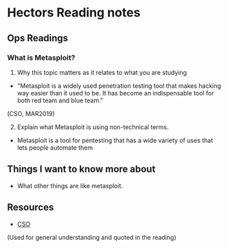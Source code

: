 # Hectors Reading notes

## Ops Readings

### What is Metasploit?

1. Why this topic matters as it relates to what you are studying

- "Metasploit is a widely used penetration testing tool that makes hacking way easier than it used to be. It has become an indispensable tool for both red team and blue team."

(CSO, MAR2019)

2. Explain what Metasploit is using non-technical terms.

- Metasploit is a tool for pentesting that has a wide variety of uses that lets people automate them 

## Things I want to know more about

- What other things are like metasploit.

## Resources

- [CSO](https://www.csoonline.com/article/567067/what-is-metasploit-and-how-to-use-this-popular-hacking-tool.html)

(Used for general understanding and quoted in the reading)